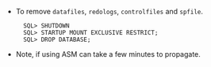 <!--
Categories:
  - oracle
Tags:
  - drop
  - database
-->

- To remove `datafiles`, `redologs`, `controlfiles` and `spfile`.

        SQL> SHUTDOWN
        SQL> STARTUP MOUNT EXCLUSIVE RESTRICT;
        SQL> DROP DATABASE;

- Note, if using ASM can take a few minutes to propagate.

